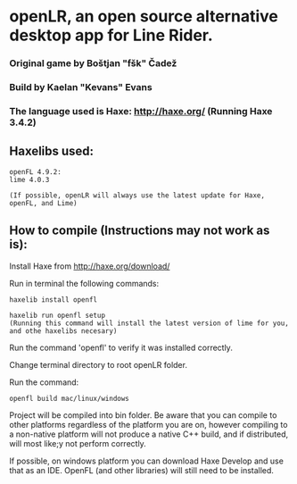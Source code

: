 # openLR, an open source alternative desktop app for Line Rider.

### Original game by Boštjan "fšk" Čadež

### Build by Kaelan "Kevans" Evans

### The language used is Haxe: http://haxe.org/ (Running Haxe 3.4.2)

## Haxelibs used:
	
	
	openFL 4.9.2:
	lime 4.0.3
	
	(If possible, openLR will always use the latest update for Haxe, openFL, and Lime)
	
## How to compile (Instructions may not work as is):
	
Install Haxe from http://haxe.org/download/
	
Run in terminal the following commands:
	
	haxelib install openfl
	
	haxelib run openfl setup
	(Running this command will install the latest version of lime for you, and othe haxelibs necesary)

Run the command 'openfl' to verify it was installed correctly.

Change terminal directory to root openLR folder.

Run the command:
	
	openfl build mac/linux/windows
	
Project will be compiled into bin folder. Be aware that you can compile to other platforms regardless of the platform you are on,
however compiling to a non-native platform will not produce a native C++ build, and if distributed, will most like;y not perform correctly.

If possible, on windows platform you can download Haxe Develop and use that as an IDE. OpenFL (and other libraries) will still need to be installed.
